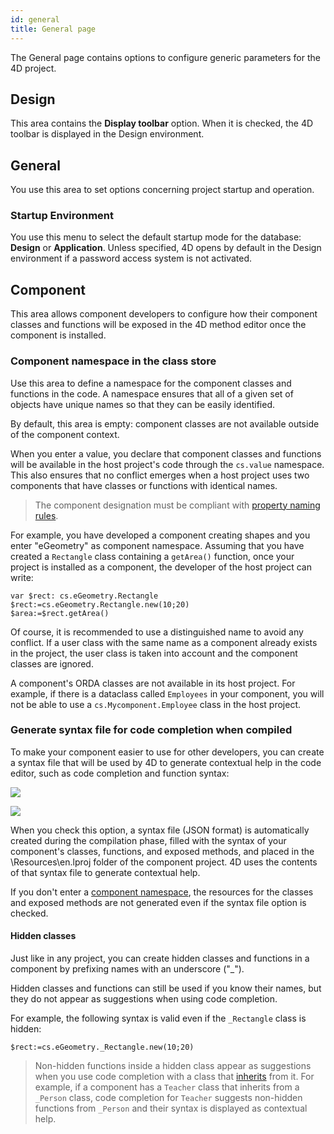 ```yaml
---
id: general
title: General page
---
```


The General page contains options to configure generic parameters for the 4D project.

## Design  

This area contains the **Display toolbar** option. When it is checked, the 4D toolbar is displayed in the Design environment. 

## General

You use this area to set options concerning project startup and operation.

### Startup Environment  

You use this menu to select the default startup mode for the database: **Design** or **Application**. Unless specified, 4D opens by default in the Design environment if a password access system is not activated. 
## Component

This area allows component developers to configure how their component classes and functions will be exposed in the 4D method editor once the component is installed.

### Component namespace in the class store

Use this area to define a namespace for the component classes and functions in the code. A namespace ensures that all of a given set of objects have unique names so that they can be easily identified.

By default, this area is empty: component classes are not available outside of the component context. 

When you enter a value, you declare that component classes and functions will be available in the host project's code through the `cs.value` namespace. This also ensures that no conflict emerges when a host project uses two components that have classes or functions with identical names.

> The component designation must be compliant with [property naming rules](Concepts/identifiers.md#object-properties).

For example, you have developed a component creating shapes and you enter "eGeometry" as component namespace. Assuming that you have created a `Rectangle` class containing a `getArea()` function, once your project is installed as a component, the developer of the host project can write:

```4d
var $rect: cs.eGeometry.Rectangle 
$rect:=cs.eGeometry.Rectangle.new(10;20)
$area:=$rect.getArea()
```

Of course, it is recommended to use a distinguished name to avoid any conflict. If a user class with the same name as a component already exists in the project, the user class is taken into account and the component classes are ignored.

A component's ORDA classes are not available in its host project. For example, if there is a dataclass called `Employees` in your component, you will not be able to use a `cs.Mycomponent.Employee` class in the host project.  

### Generate syntax file for code completion when compiled

To make your component easier to use for other developers, you can create a syntax file that will be used by 4D to generate contextual help in the code editor, such as code completion and function syntax:

![](assets/en/settings/syntax-code-completion-1.png)

![](assets/en/settings/syntax-code-completion-2.png)

When you check this option, a syntax file (JSON format) is automatically created during the compilation phase, filled with the syntax of your component's classes, functions, and exposed methods, and placed in the \Resources\en.lproj folder of the component project. 4D uses the contents of that syntax file to generate contextual help. 

If you don't enter a [component namespace](#component-namespace-in-the-class-store), the resources for the classes and exposed methods are not generated even if the syntax file option is checked.

#### Hidden classes

Just like in any project, you can create hidden classes and functions in a component by prefixing names with an underscore ("_").

Hidden classes and functions can still be used if you know their names, but they do not appear as suggestions when using code completion.

For example, the following syntax is valid even if the `_Rectangle` class is hidden: 

```4d
$rect:=cs.eGeometry._Rectangle.new(10;20)
```

> Non-hidden functions inside a hidden class appear as suggestions when you use code completion with a class that [inherits](../Concepts/classes.md#inheritance) from it. For example, if a component has a `Teacher` class that inherits from a `_Person` class, code completion for `Teacher` suggests non-hidden functions from `_Person` and their syntax is displayed as contextual help.